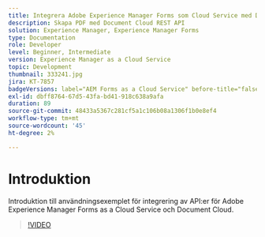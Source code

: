 ```yaml
---
title: Integrera Adobe Experience Manager Forms som Cloud Service med Document Cloud
description: Skapa PDF med Document Cloud REST API
solution: Experience Manager, Experience Manager Forms
type: Documentation
role: Developer
level: Beginner, Intermediate
version: Experience Manager as a Cloud Service
topic: Development
thumbnail: 333241.jpg
jira: KT-7857
badgeVersions: label="AEM Forms as a Cloud Service" before-title="false"
exl-id: dbff8764-67d5-43fa-bd41-918c638a9afa
duration: 89
source-git-commit: 48433a5367c281cf5a1c106b08a1306f1b0e8ef4
workflow-type: tm+mt
source-wordcount: '45'
ht-degree: 2%

---
```


# Introduktion

Introduktion till användningsexemplet för integrering av API:er för Adobe Experience Manager Forms as a Cloud Service och Document Cloud.

>[!VIDEO](https://video.tv.adobe.com/v/333241?quality=12&learn=on)

